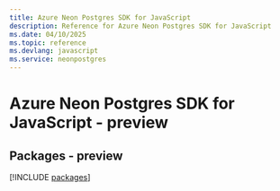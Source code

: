```yaml
---
title: Azure Neon Postgres SDK for JavaScript
description: Reference for Azure Neon Postgres SDK for JavaScript
ms.date: 04/10/2025
ms.topic: reference
ms.devlang: javascript
ms.service: neonpostgres
---
```

# Azure Neon Postgres SDK for JavaScript - preview
## Packages - preview
[!INCLUDE [packages](neon-postgres-index.md)]